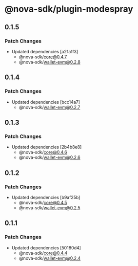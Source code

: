 # @nova-sdk/plugin-modespray

## 0.1.5

### Patch Changes

- Updated dependencies [a21a1f3]
  - @nova-sdk/core@0.4.7
  - @nova-sdk/wallet-evm@0.2.8

## 0.1.4

### Patch Changes

- Updated dependencies [bcc14a7]
  - @nova-sdk/wallet-evm@0.2.7

## 0.1.3

### Patch Changes

- Updated dependencies [2b4b8e8]
  - @nova-sdk/core@0.4.6
  - @nova-sdk/wallet-evm@0.2.6

## 0.1.2

### Patch Changes

- Updated dependencies [b9af25b]
  - @nova-sdk/core@0.4.5
  - @nova-sdk/wallet-evm@0.2.5

## 0.1.1

### Patch Changes

- Updated dependencies [50180d4]
  - @nova-sdk/core@0.4.4
  - @nova-sdk/wallet-evm@0.2.4
